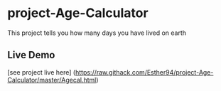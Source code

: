 # project-Age-Calculator
This project tells you how many days you have lived on earth
## Live Demo
[see project live here] (https://raw.githack.com/Esther94/project-Age-Calculator/master/Agecal.html)
